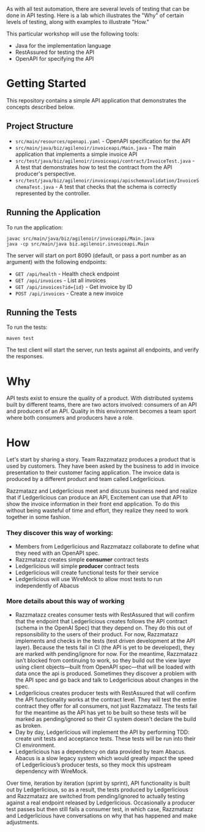 As with all test automation, there are several levels of testing that can be done in API testing.
Here is a lab which illustrates the "Why" of certain levels of testing, along with examples to 
illustrate "How."  

This particular workshop will use the following tools:
* Java for the implementation language
* RestAssured for testing the API
* OpenAPI for specifying the API


# Getting Started
This repository contains a simple API application that demonstrates the concepts described below.

## Project Structure
- `src/main/resources/openapi.yaml` - OpenAPI specification for the API
- `src/main/java/biz/agilenoir/invoiceapi/Main.java` - The main application that implements a simple invoice API
- `src/test/java/biz/agilenoir/invoiceapi/contract/InvoiceTest.java` - A test that demonstrates how to test the 
contract from the API producer's perspective.
- `src/test/java/biz/agilenoir/invoiceapi/apischemavalidation/InvoiceSchemaTest.java` - A test that checks that the 
schema is correctly represented by the controller.

## Running the Application
To run the application:
```
javac src/main/java/biz/agilenoir/invoiceapi/Main.java
java -cp src/main/java biz.agilenoir.invoiceapi.Main
```

The server will start on port 8090 (default, or pass a port number as an argument) with the following endpoints:
- `GET /api/health` - Health check endpoint
- `GET /api/invoices` - List all invoices
- `GET /api/invoices?id={id}` - Get invoice by ID
- `POST /api/invoices` - Create a new invoice

## Running the Tests
To run the tests:
```
maven test
```

The test client will start the server, run tests against all endpoints, and verify the responses.

# Why
API tests exist to ensure the quality of a product. With distributed systems built by 
different teams, there are two actors involved: consumers of an API and producers of an API.
Quality in this environment becomes a team sport where both consumers and producers have a role.

# How
Let's start by sharing a story. Team Razzmatazz produces a product that is used by customers.
They have been asked by the business to add in invoice presentation to their customer facing application. 
The invoice data is produced by a different product and team called Ledgerlicious.

Razzmatazz and Ledgerlicious meet and discuss business need and realize that if Ledgerlicious can produce an API, Excitement
can use that API to show the invoice information in their front end application. To do this without 
being wasteful of time and effort, they realize they need to work together in some fashion.

### They discover this way of working:
* Members from Ledgerlicious and Razzmatazz collaborate to define what they need with an OpenAPI spec.
* Razzmatazz creates simple **consumer** contract tests
* Ledgerlicious will simple **producer** contract tests 
* Ledgerlicious will create functional tests for their service
* Ledgerlicious will use WireMock to allow most tests to run independently of Abacus

### More details about this way of working
- Razzmatazz creates consumer tests with RestAssured that will confirm that the endpoint that Ledgerlicious creates 
follows the API contract (schema in the OpenAI Spec) that they depend on. They do this out of repsonsibility to the 
users of their product. For now, Razzmatazz implements and checks in the tests (test driven development at the 
API layer). Because the tests fail in CI (the API is yet to be developed), they are marked with pending/ignore for now.
For the meantime, Razzmatazz isn’t blocked from continuing to work, so they build out the view layer using client 
objects—built from OpenAPI spec—that will be loaded with data once the api is produced. Sometimes they discover a
problem with the API spec and go back and talk to Ledgerlicious about changes in the spec.
- Ledgerlicious creates producer tests with RestAssured that will confirm the API functionality works at the contract level.
They will test the entire contract they offer for all consumers, not just Razzmatazz. 
The tests fail for the meantime as the API has yet to be built so these tests will be marked as pending/ignored so 
their CI system doesn’t declare the build as broken.
- Day by day, Ledgerlicious will implement the API by performing TDD: create unit tests and acceptance tests. These
tests will be run into their CI environment.
- Ledgerlicious has a dependency on data provided by team Abacus. Abacus is a slow legacy system which would greatly impact 
the speed of Ledgerlicious’s producer tests, so they mock this upstream dependency with WireMock.

Over time, iteration by iteration (sprint by sprint), API functionality is built out by Ledgerlicious, so as a result, 
the tests produced by Ledgerlicious and Razzmatazz are switched from pending/ignored to actually testing 
against a real endpoint released by Ledgerlicious. Occasionally a producer test passes but then still fails a 
consumer test, in which case, Razzmatazz and Ledgerlicious have conversations on why that has happened and 
make adjustments.
